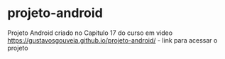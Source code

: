 # projeto-android
Projeto Android criado no Capitulo 17 do curso em video
https://gustavosgouveia.github.io/projeto-android/ - link para acessar o projeto

